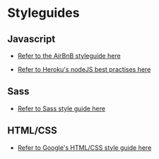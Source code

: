 # Styleguides

## Javascript

- [Refer to the AirBnB styleguide here](https://github.com/airbnb/javascript)

- [Refer to Heroku's nodeJS best practises here](https://devcenter.heroku.com/articles/node-best-practices)

## Sass

- [Refer to Sass style guide here](https://sass-lang.com/styleguide)

## HTML/CSS

- [Refer to Google's HTML/CSS style guide here](https://google.github.io/styleguide/htmlcssguide.html)